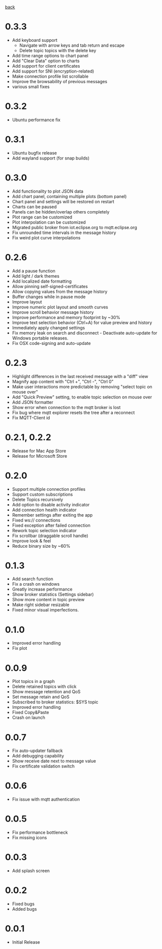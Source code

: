 [back](./)

# 0.3.3
  - Add keyboard support
    - Navigate with arrow keys and tab return and escape
    - Delete topic topics with the delete key
  - Add time range options to chart panel
  - Add "Clear Data" option to charts
  - Add support for client certificates
  - Add support for SNI (encryption-related)
  - Make connection profile list scrollable
  - Improve the browsability of previous messages
  - various small fixes

# 0.3.2
  - Ubuntu performance fix

# 0.3.1
  - Ubuntu bugfix release
  - Add wayland support (for snap builds)

# 0.3.0

  - Add functionality to plot JSON data
  - Add chart panel, containing multiple plots (bottom panel)
  - Chart panel and settings will be restored on restart
  - Charts can be paused
  - Panels can be hidden/overlap others completely
  - Plot range can be customized
  - Plot interpolation can be customized
  - Migrated public broker from iot.eclipse.org to mqtt.eclipse.org
  - Fix unrounded time intervals in the message history
  - Fix weird plot curve interpolations

# 0.2.6

  - Add a pause function
  - Add light / dark themes
  - Add localized date formatting
  - Allow pinning self-signed-certificates
  - Allow copying values from the message history
  - Buffer changes while in pause mode
  - Improve layout
  - Improve numeric plot layout and smooth curves
  - Improve scroll behavior message history
  - Improve performance and memory footprint by ~30%
  - Improve text selection behavior (Ctrl+A) for value preview and history
  - Immediately apply changed settings
  - Fix memory leak on search and disconnect - Deactivate auto-update for Windows portable releases.
  - Fix OSX code-signing and auto-update

# 0.2.3

  - Highlight differences in the last received message with a "diff" view
  - Magnify app content with "Ctrl +", "Ctrl -", "Ctrl 0"
  - Make user interactions more predictable by removing "select topic on mouse over"
  - Add "Quick Preview" setting, to enable topic selection on mouse over
  - Add JSON formatter
  - Show error when connection to the mqtt broker is lost
  - Fix bug where mqtt explorer resets the tree after a reconnect
  - Fix MQTT-Client id

# 0.2.1, 0.2.2
  - Release for Mac App Store
  - Release for Microsoft Store

# 0.2.0

  - Support multiple connection profiles
  - Support custom subscriptions
  - Delete Topics recursively
  - Add option to disable activity indicator
  - Add connection health indicator
  - Remember settings after exiting the app
  - Fixed ws:// connections
  - Fixed exception after failed connection
  - Rework topic selection indicator
  - Fix scrollbar (draggable scroll handle)
  - Improve look & feel
  - Reduce binary size by ~60%

# 0.1.3

  - Add search function
  - Fix a crash on windows
  - Greatly increase performance
  - Show broker statistics (Settings sidebar)
  - Show more content in topic preview
  - Make right sidebar resizable
  - Fixed minor visual imperfections.

# 0.1.0

  - Improved error handling  
  - Fix plot

# 0.0.9

  - Plot topics in a graph 
  - Delete retained topics with click 
  - Show message retention and QoS
  - Set message retain and QoS
  - Subscribed to broker statistics: $SYS topic
  - Improved error handling  
  - Fixed Copy&Paste 
  - Crash on launch 

# 0.0.7

  - Fix auto-updater fallback
  - Add debugging capability
  - Show receive date next to message value
  - Fix certificate validation switch

# 0.0.6

  - Fix issue with mqtt authentication

# 0.0.5
  - Fix performance bottleneck
  - Fix missing icons

# 0.0.3
  - Add splash screen

# 0.0.2
  - Fixed bugs
  - Added bugs

# 0.0.1
  - Initial Release
